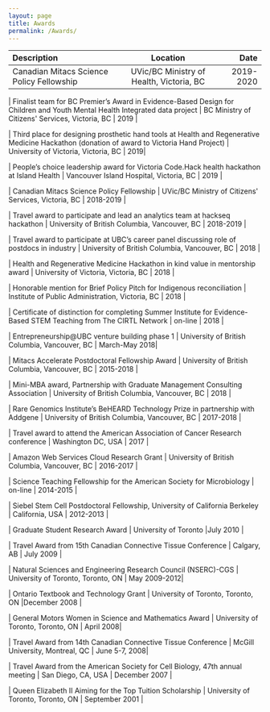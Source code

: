 ```yaml
---
layout: page
title: Awards
permalink: /Awards/
---
```



| **Description**   |      **Location**      |  **Date** |
|:----------|:-------------:|------:|
| Canadian Mitacs Science Policy Fellowship | UVic/BC Ministry of Health, Victoria, BC | 2019-2020  |

| Finalist team for BC Premier’s Award in Evidence-Based Design for Children and Youth Mental Health Integrated data project |  BC Ministry of Citizens' Services, Victoria, BC | 2019 |

| Third place for designing prosthetic hand tools at Health and Regenerative Medicine Hackathon (donation of award to Victoria Hand Project) | University of Victoria, Victoria, BC | 2019|

| People’s choice leadership award for Victoria Code.Hack health hackathon at Island Health | Vancouver Island Hospital, Victoria, BC   |  2019 |

| Canadian Mitacs Science Policy Fellowship | UVic/BC Ministry of Citizens' Services, Victoria, BC | 2018-2019  |

| Travel award to participate and lead an analytics team at hackseq hackathon | University of British Columbia, Vancouver, BC | 2018-2019 |

| Travel award to participate at UBC’s career panel discussing role of postdocs in industry | University of British Columbia, Vancouver, BC | 2018 |

| Health and Regenerative Medicine Hackathon in kind value in mentorship award | University of Victoria, Victoria, BC | 2018 |

| Honorable mention for Brief Policy Pitch for Indigenous reconciliation | Institute of Public Administration, Victoria, BC | 2018 |

|  Certificate of distinction for completing Summer Institute for Evidence-Based STEM Teaching from The CIRTL Network | on-line |  2018   |

|  Entrepreneurship@UBC venture building phase 1 | University of British Columbia, Vancouver, BC | March-May 2018|

|  Mitacs Accelerate Postdoctoral Fellowship Award | University of British Columbia, Vancouver, BC | 2015-2018  |

| Mini-MBA award, Partnership with Graduate Management Consulting Association | University of British Columbia, Vancouver, BC | 2018 |

|  Rare Genomics Institute’s BeHEARD Technology Prize in partnership with Addgene | University of British Columbia, Vancouver, BC | 2017-2018 |

| Travel award to attend the American Association of Cancer Research conference | Washington DC, USA | 2017 | 

|  Amazon Web Services Cloud Research Grant | University of British Columbia, Vancouver, BC | 2016-2017 |  

|  Science Teaching Fellowship for the American Society for Microbiology |  on-line  |  2014-2015 | 

|  Siebel Stem Cell Postdoctoral Fellowship, University of California Berkeley | California, USA | 2012-2013  |

|  Graduate Student Research Award | University of Toronto |July 2010 |

|  Travel Award from 15th Canadian Connective Tissue Conference | Calgary, AB | July 2009  |

|  Natural Sciences and Engineering Research Council (NSERC)-CGS | University of Toronto, Toronto, ON | May 2009-2012|   

|  Ontario Textbook and Technology Grant | University of Toronto, Toronto, ON |December 2008 |

|  General Motors Women in Science and Mathematics Award | University of Toronto, Toronto, ON | April 2008|

|  Travel Award from 14th Canadian Connective Tissue Conference | McGill University, Montreal, QC | June 5-7, 2008|

|  Travel Award from the American Society for Cell Biology, 47th annual meeting | San Diego, CA, USA | December 2007 |

|  Queen Elizabeth II Aiming for the Top Tuition Scholarship | University of Toronto, Toronto, ON | September 2001 |
